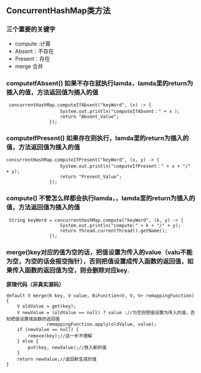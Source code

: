 ## ConcurrentHashMap类方法

### 三个重要的关键字
* compute :计算
* Absent：不存在
* Present：存在
* merge 合并


### computeIfAbsent() 如果不存在就执行lamda，lamda里的return为插入的值，方法返回值为插入的值
```
 concurrentHashMap.computeIfAbsent("keyWord", (x) -> {
                    System.out.println("computeIfAbsent：" + x );
                    return "Absent_Value";
                });
```

### computeIfPresent() 如果存在则执行，lamda里的return为插入的值，方法返回值为插入的值
```
concurrentHashMap.computeIfPresent("keyWord", (x, y) -> {
                    System.out.println("computeIfPresent：" + x + "/" + y);
                    return "Present_Value";
                });
```

### compute() 不管怎么样都会执行lamda，，lamda里的return为插入的值，方法返回值为插入的值

```
 String keyWord = concurrentHashMap.compute("keyWord", (k, y) -> {
                    System.out.println("compute:" + k + "/" + y);
                    return Thread.currentThread().getName();
                });
```


### merge()key对应的值为空的话，把值设置为传入的value（valu不能为空，为空的话会报空指针），否则把值设置成传入函数的返回值，如果传入函数的返回值为空，则会删除对应key.

**原理代码（非真实源码）**
```
default V merge(K key, V value, BiFunction<V, V, V> remappingFunction) {
    V oldValue = get(key);
    V newValue = (oldValue == null) ? value ://为空则把值设置为传入的值，否知把值设置成函数的返回值
               remappingFunction.apply(oldValue, value);
    if (newValue == null) {
        remove(key);//这一步不理解
    } else {
        put(key, newValue);//放入新的值
    }
    return newValue;//返回新生成的值
}
```
